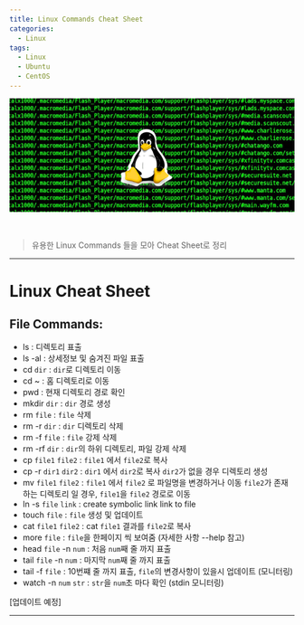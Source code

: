 ```yaml
---
title: Linux Commands Cheat Sheet
categories:
  - Linux
tags:
  - Linux
  - Ubuntu
  - CentOS
---
```


![Preview](/assets/contents/2020-09-11/linux2.png)

<br>

> 유용한 Linux Commands 들을 모아 Cheat Sheet로 정리

<!-- more -->

---

# Linux Cheat Sheet

## File Commands:

- ls : 디렉토리 표출
- ls -al : 상세정보 및 숨겨진 파일 표출
- cd `dir` : `dir`로 디렉토리 이동
- cd ~ : 홈 디렉토리로 이동
- pwd : 현재 디렉토리 경로 확인
- mkdir `dir` : `dir` 경로 생성
- rm `file` : `file` 삭제
- rm -r `dir` : `dir` 디렉토리 삭제
- rm -f `file` : `file` 강제 삭제
- rm -rf `dir` : `dir`의 하위 디렉토리, 파일 강제 삭제
- cp `file1` `file2` : `file1` 에서 `file2`로 복사
- cp -r `dir1` `dir2` : `dir1` 에서 `dir2`로 복사
  `dir2`가 없을 경우 디렉토리 생성
- mv `file1` `file2` : `file1` 에서 `file2` 로 파일명을 변경하거나 이동
  `file2`가 존재하는 디렉토리 일 경우, `file1`을 `file2` 경로로 이동
- ln -s `file` `link` : create symbolic link link to file
- touch `file` : `file` 생성 및 업데이트
- cat `file1` `file2` : cat `file1` 결과를 `file2`로 복사
- more `file` : `file`을 한페이지 씩 보여줌 (자세한 사항 --help 참고)
- head `file` -n `num` : 처음 `num`째 줄 까지 표출
- tail `file` -n `num` : 마지막 `num`째 줄 까지 표출
- tail -f `file` : 10번쨰 줄 까지 표출, `file`의 변경사항이 있을시 업데이트 (모니터링)
- watch -n `num` `str` : `str`을 `num`초 마다 확인 (stdin 모니터링)

[업데이트 예정]

---
